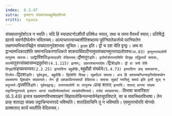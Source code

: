 ```yaml
---
index:  6.3.47
sutra:  द्व्यष्टनः संख्यायामबहुव्रीह्यशीत्योः
vritti:  nyasa
---
```


संख्यातानुदेशोऽत्र न भवति। यदि हि स्यादष्टनोऽशीतौ प्रतिषेधः स्यात्, तथा च तस्य वैयर्थ्यं स्यात्। प्रतिषिद्धे ह्यात्त्वे सवर्णदीर्घत्वेन भवितव्यम्। अल्पाच्तरत्वाच्चाशीतिशब्दस्य पूर्वनिपातेकर्त्तव्ये परनिपातेन लक्षणव्यभिचारचिह्नेन सख्यातानुदेशाभावः सूचितः। `द्वादश` इति। द्वौ च दश चेति द्वन्द्वः। अथ वा द्वाभ्यामधिकादशेति समानाधिकरणाधिकारे शाकपार्थिवादीनामुपसंख्यानमुत्तरपदलोपश्च` (वा.83) इत्युत्तरपदलोपी तत्पुरुष समासः। एवं `द्वाविंशतिः` इत्यादावपि वेदितव्यम्।
`द्वौमातुरः` इति। द्वयोर्मात्रोरपत्यमिति विगृह्य तद्धितार्थे समासः, ततः `मातुरुत्संख्यासम्भद्रपूर्वायाः` (4.1.115) इत्यण्; उकारश्चान्तादेशः। `द्वित्राः` इति। द्वौ वा त्रयो वेति विगृह्य `सङ्ख्ययाव्यय` (2.2.25) इत्यादिना बहुव्रीहिः, `बहुव्रीहौ संख्येये` (5.4.73) इत्यादिना डच् समासान्तः, टिलोपः। `द्विदशाः` इति। पूर्ववड्डच्, बहुव्रीहिः। द्विर्दशेति विग्रहः। सुबर्थेऽयं समासः। अत्र हि दशसम्बन्धिन्यावृत्तिर्दशशब्देन लक्ष्यमाणा द्विशब्देन संख्यायते। तेन द्वौ दशकावित्ययमर्थो वेदितव्यः। समासः सुबर्थं गमयितुं समर्थ इति वृत्तौ सुज् न प्रयुज्यते। `द्व्यशीतिः` इति। पूर्ववद्द्वन्द्वः; उत्तरपदलोपी वा तत्पुरुषः।
`प्राक् शतात्` इत्यादि। शतात् प्रागया संख्या तद्वाचिन्युत्तरपदे द्व्यष्टन आत्त्वं भवतीत्येतदर्थरूपं व्याख्येयमित्यर्थः। तत्रेदं व्याख्यानम्--`विभाषा चत्वरिंशत` (6.3.49) इत्यत्र वक्ष्यमाणविभाषाग्रहणं सिंहावलोकिनतन्यायेनेहाप्युपतिष्टते, सा च व्यवस्थितविभाषा। तेन प्राक् शताद्या संख्या तद्वाचिन्यत्तरपदे भविष्यति। शतादिवाचिनि तु न भविष्यति। एवमुत्तरयोरपि योगयोः प्राक्शतात् कार्यं भवतीति वेदितव्यम्।

